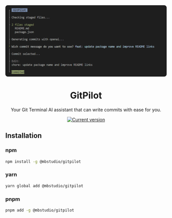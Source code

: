<div align="center">
  <div>
    <img src=".github/screenshot.png" alt="GitPilot"/>
    <h1 align="center">GitPilot</h1>
  </div>
	<p>Your Git Terminal AI assistant that can write commits with ease for you.</p>
	<a href="https://www.npmjs.com/package/@mbstudio/gitpilot"><img src="https://img.shields.io/npm/v/@mbstudio/gitpilot" alt="Current version"></a>
</div>

## Installation

### npm

```bash
npm install -g @mbstudio/gitpilot
```

### yarn

```bash
yarn global add @mbstudio/gitpilot
```

### pnpm

```bash
pnpm add -g @mbstudio/gitpilot
```
